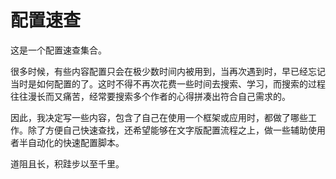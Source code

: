 # 配置速查

这是一个配置速查集合。

很多时候，有些内容配置只会在极少数时间内被用到，当再次遇到时，早已经忘记当时是如何配置的了。这时不得不再次花费一些时间去搜索、学习，而搜索的过程往往漫长而又痛苦，经常要搜索多个作者的心得拼凑出符合自己需求的。

因此，我决定写一些内容，包含了自己在使用一个框架或应用时，都做了哪些工作。除了方便自己快速查找，还希望能够在文字版配置流程之上，做一些辅助使用者半自动化的快速配置脚本。

道阻且长，积跬步以至千里。
